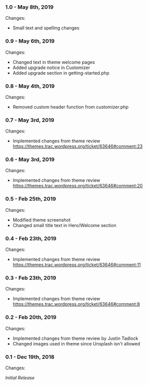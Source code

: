 ### 1.0 - May 8th, 2019

Changes:

- Small text and spelling changes


### 0.9 - May 6th, 2019

Changes:

- Changed text in theme welcome pages
- Added upgrade notice in Customizer
- Added upgrade section in getting-started.php


### 0.8 - May 4th, 2019

Changes:

- Removed custom header function from customizer.php


### 0.7 - May 3rd, 2019

Changes:

- Implemented changes from theme review https://themes.trac.wordpress.org/ticket/63646#comment:23


### 0.6 - May 3rd, 2019

Changes:

- Implemented changes from theme review https://themes.trac.wordpress.org/ticket/63646#comment:20


### 0.5 - Feb 25th, 2019

Changes:

- Modified theme screenshot
- Changed small title text in Hero/Welcome section


### 0.4 - Feb 23th, 2019

Changes:

- Implemented changes from theme review https://themes.trac.wordpress.org/ticket/63646#comment:11


### 0.3 - Feb 23th, 2019

Changes:

- Implemented changes from theme review https://themes.trac.wordpress.org/ticket/63646#comment:8


### 0.2 - Feb 20th, 2019

Changes:

- Implemented changes from theme review by Justin Tadlock
- Changed images used in theme since Unsplash isn't allowed


### 0.1 - Dec 19th, 2018

Changes:

*Initial Release*